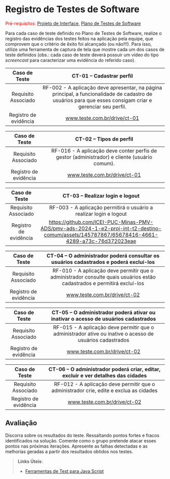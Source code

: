 # Registro de Testes de Software

<span style="color:red">Pré-requisitos: <a href="3-Projeto de Interface.md"> Projeto de Interface</a></span>, <a href="8-Plano de Testes de Software.md"> Plano de Testes de Software</a>

Para cada caso de teste definido no Plano de Testes de Software, realize o registro das evidências dos testes feitos na aplicação pela equipe, que comprovem que o critério de êxito foi alcançado (ou não!!!). Para isso, utilize uma ferramenta de captura de tela que mostre cada um dos casos de teste definidos (obs.: cada caso de teste deverá possuir um vídeo do tipo _screencast_ para caracterizar uma evidência do referido caso).

| **Caso de Teste** 	| **CT-01 – Cadastrar perfil** 	|
|:---:	|:---:	|
|	Requisito Associado 	| RF-002 - A aplicação deve apresentar, na página principal, a funcionalidade de cadastro de usuários para que esses consigam criar e gerenciar seu perfil. |
|Registro de evidência | www.teste.com.br/drive/ct-01 |

| **Caso de Teste** 	| **CT-02 – Tipos de perfil** 	|
|:---:	|:---:	|
|	Requisito Associado 	| RF-016 - A aplicação deve conter perfis de gestor (administrador) e cliente (usuário comum). |
|Registro de evidência | www.teste.com.br/drive/ct-01 |

| **Caso de Teste** 	| **CT-03 – Realizar login e logout** 	|
|:---:	|:---:	|
|	Requisito Associado 	| RF-003 - A aplicação permitirá o usuário a realizar login e logout |
|Registro de evidência |https://github.com/ICEI-PUC-Minas-PMV-ADS/pmv-ads-2024-1-e2-proj-int-t2-destino-comum/assets/145787867/65678416-4661-4289-a73c-76d372023eae|

| **Caso de Teste** 	| **CT-04 – O administrador poderá consultar os usuários cadastrados e poderá excluí-los** 	|
|:---:	|:---:	|
|	Requisito Associado 	| RF-010 - A aplicação deve permitir que o administrador consulte quais usuários estão cadastrados e permitirá excluí-los |
|Registro de evidência | www.teste.com.br/drive/ct-02 |

| **Caso de Teste** 	| **CT-05 – O administrador poderá ativar ou inativar o acesso de usuários cadastrados** 	|
|:---:	|:---:	|
|	Requisito Associado 	| RF-015 - A aplicação deve permitir que o administrador ative ou inative o acesso de usuários cadastrados |
|Registro de evidência | www.teste.com.br/drive/ct-02 |

| **Caso de Teste** 	| **CT-06 – O administrador poderá criar, editar, excluir e ver detalhes das cidades** 	|
|:---:	|:---:	|
|	Requisito Associado 	| RF-012 - A aplicação deve permitir que o administrador crie, edite e exclua as cidades |
|Registro de evidência | www.teste.com.br/drive/ct-02 |

## Avaliação

Discorra sobre os resultados do teste. Ressaltando pontos fortes e fracos identificados na solução. Comente como o grupo pretende atacar esses pontos nas próximas iterações. Apresente as falhas detectadas e as melhorias geradas a partir dos resultados obtidos nos testes.

> **Links Úteis**:
> - [Ferramentas de Test para Java Script](https://geekflare.com/javascript-unit-testing/)
